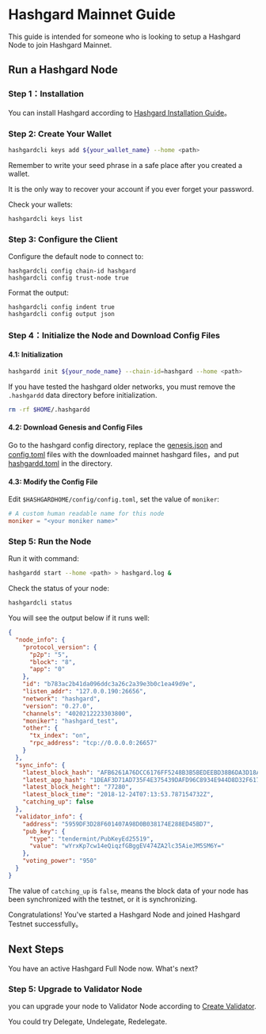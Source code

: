 # Hashgard Mainnet Guide

This guide is intended for someone who is looking to setup a Hashgard Node to join Hashgard Mainnet.

## Run a Hashgard Node

### Step 1：Installation

You can install Hashgard according to [Hashgard Installation Guide](installation.md)。

### Step 2: Create Your Wallet

```bash
hashgardcli keys add ${your_wallet_name} --home <path>
```

Remember to write your seed phrase in a safe place after you created a wallet.

It is the only way to recover your account if you ever forget your password.

Check your wallets:

```bash
hashgardcli keys list
```

### Step 3: Configure the Client

Configure the default node to connect to:

```plain
hashgardcli config chain-id hashgard
hashgardcli config trust-node true
```

Format the output:

```plain
hashgardcli config indent true
hashgardcli config output json
```

### Step 4：Initialize the Node and Download Config Files

#### 4.1: Initialization

```bash
hashgardd init ${your_node_name} --chain-id=hashgard --home <path>
```

If you have tested the hashgard older networks, you must remove the `.hashgardd` data directory
before initialization.

```bash
rm -rf $HOME/.hashgardd
```

#### 4.2: Download Genesis and Config Files

Go to the hashgard config directory, replace the [genesis.json](https://github.com/hashgard/mainnet/blob/master/latest/genesis.json)  and [config.toml](https://github.com/hashgard/mainnet/blob/master/latest/config.toml) files with the downloaded mainnet hashgard files，and put [hashgardd.toml](https://github.com/hashgard/mainnet/blob/master/latest/hashgardd.toml) in the directory.

#### 4.3: Modify the Config File

Edit `$HASHGARDHOME/config/config.toml`, set the value of `moniker`:

```toml
# A custom human readable name for this node
moniker = "<your moniker name>"
```

### Step 5: Run the Node

Run it with command:

```bash
hashgardd start --home <path> > hashgard.log & 
```

Check the status of your node:

```bash
hashgardcli status
```

You will see the output below if it runs well:

```json
{
  "node_info": {
    "protocol_version": {
      "p2p": "5",
      "block": "8",
      "app": "0"
    },
    "id": "b783ac2b41da096ddc3a26c2a39e3b0c1ea49d9e",
    "listen_addr": "127.0.0.190:26656",
    "network": "hashgard",
    "version": "0.27.0",
    "channels": "4020212223303800",
    "moniker": "hashgard_test",
    "other": {
      "tx_index": "on",
      "rpc_address": "tcp://0.0.0.0:26657"
    }
  },
  "sync_info": {
    "latest_block_hash": "AFB6261A76DCC6176FF5248B3B5BEDEEBD38B6DA3D18AD21ADD4054AEDEED016",
    "latest_app_hash": "1DEAF3D71AD735F4E375439DAFD96C8934E944D8D32F6179F55C5470E219D132",
    "latest_block_height": "77280",
    "latest_block_time": "2018-12-24T07:13:53.787154732Z",
    "catching_up": false
  },
  "validator_info": {
    "address": "5959DF3D28F601407A98D0B038174E288ED45BD7",
    "pub_key": {
      "type": "tendermint/PubKeyEd25519",
      "value": "wYrxKp7cw14eQiqzfGBggEV474ZA2lc35AieJM5SM6Y="
    },
    "voting_power": "950"
  }
}
```

The value of `catching_up` is `false`, means the block data of your node has been synchronized with the testnet, or it is synchronizing.

Congratulations! You've started a Hashgard Node and joined Hashgard Testnet successfully。

## Next Steps

You have an active Hashgard Full Node now. What's next?

### Step 5: Upgrade to Validator Node

you can upgrade your node to Validator Node according to [Create Validator](./create-validator.md).

You could try Delegate, Undelegate, Redelegate.
